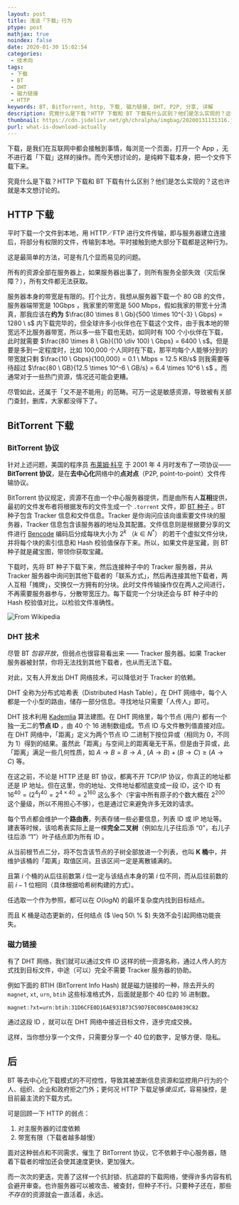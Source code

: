 ```yaml
---
layout: post
title: 浅谈「下载」行为
ptype: post
mathjax: true
noindex: false
date: 2020-01-30 15:02:54
categories:
 - 技术向
tags:
 - 下载
 - BT
 - DHT
 - 磁力链接
 - HTTP
keywords: BT, BitTorrent, http, 下载, 磁力链接, DHT, P2P, 分享, 详解
description: 究竟什么是下载？HTTP 下载和 BT 下载有什么区别？他们是怎么实现的？这也许就是本文想讨论的。
thumbnail: https://cdn.jsdelivr.net/gh/chralpha/imgbag/20200131131316.jpg
purl: what-is-download-actually
---
```


下载，是我们在互联网中都会接触到事情，每浏览一个页面，打开一个 App ，无不进行着「下载」这样的操作。而今天想讨论的，是纯粹下载本身，把一个文件下载下来。

究竟什么是下载？HTTP 下载和 BT 下载有什么区别？他们是怎么实现的？这也许就是本文想讨论的。

<!--more-->

## HTTP 下载

平时下载一个文件到本地，用 HTTP／FTP 进行文件传输，即与服务器建立连接后，将部分有权限的文件，传输到本地。平时接触到绝大部分下载都是这种行为。

这是最简单的方法，可是有几个显而易见的问题。

所有的资源全部在服务器上，如果服务器出事了，则所有服务全部失效（灾后保障？），所有文件都无法获取。

服务器本身的带宽是有限的。打个比方，我想从服务器下载一个 80 GB 的文件，服务器端带宽是 10Gbps ，我家里的带宽是 500 Mbps，假如我家的带宽十分清真，那我应该在**约为** $\frac{80 \times 8 \ Gb}{500 \times 10^{-3} \ Gbps} = 1280 \ s$ 内下载完毕的，但全球许多小伙伴也在下载这个文件，由于我本地的带宽远不比服务器带宽，所以多一些下载也无妨，如同时有 100 个小伙伴在下载，此时就需要 $\frac{80 \times 8 \ Gb}{(10 \div 100) \ Gbps} = 6400 \ s$。但是要是多到一定程度时，比如 100,000 个人同时在下载，那平均每个人能够分到的带宽就只剩 $\frac{10 \ Gbps}{100,000} = 0.1 \ Mbps = 12.5 KB/s$ 则我需要等待超过 $\frac{80 \ GB}{12.5  \times 10^-6 \ GB/s} = 6.4 \times 10^6 \ s$ 。而通常对于一些热门资源，情况还可能会更糟。

尽管如此，还属于「又不是不能用」的范畴。可万一这是敏感资源，导致被有关部门查封，删库，大家都没得下了。

## BitTorrent 下载

### BitTorrent 协议

针对上述问题，美国的程序员 [布莱姆·科亨](https://zh.wikipedia.org/wiki/布莱姆·科亨) 于 2001 年 4 月时发布了一项协议——**BitTorrent 协议**，是在**去中心化**网络中的**点对点**（P2P, point-to-point）文件传输协议。

BitTorrent 协议规定，资源不在由一个中心服务器提供，而是由所有人**互相**提供，最初的文件发布者将根据发布的文件生成一个 `.torrent` 文件，即 [BT 种子](https://zh.wikipedia.org/wiki/%E7%A7%8D%E5%AD%90%E6%96%87%E4%BB%B6) 。BT 种子包含 Tracker 信息和文件信息。Tracker 是你询问应该向谁索要文件块的服务器，Tracker 信息包含该服务器的地址及其配置。文件信息则是根据要分享的文件进行 [Bencode](https://zh.wikipedia.org/wiki/Bencode) 编码后分成每块大小为 $2^k  \ （k \in N^*）$  的若干个虚拟文件分块，并将每个块的索引信息和 Hash 校验值保存下来。所以，如果文件是宝藏，则 BT 种子就是藏宝图，带领你获取宝藏。

下载时，先将 BT 种子下载下来，然后连接种子中的 Tracker 服务器，并从 Tracker 服务器中询问到其他下载者的「联系方式」，然后再连接其他下载者，两人互相「摊牌」，交换仅一方拥有的分块。此时文件传输操作仅在两人之间进行，不再需要服务器参与，分散带宽压力。每下载完一个分块还会与 BT 种子中的 Hash 校验值对比，以检验文件准确性。

![From Wikipedia](https://cdn.jsdelivr.net/gh/chralpha/imgbag/20200131120034.gif)

### DHT 技术

尽管 BT *包容开放*，但弱点也很容易看出来 —— Tracker 服务器。如果 Tracker 服务器被封禁，你将无法找到其他下载者，也从而无法下载。

对此，又有人开发出 DHT 网络技术，可以降低对于 Tracker 的依赖。

DHT 全称为分布式哈希表（Distributed Hash Table），在 DHT 网络中，每个人都是一个小型的路由，储存一部分信息。寻找地址只需要「人传人」即可。

DHT 技术利用 [Kademlia](https://zh.wikipedia.org/wiki/Kademlia) 算法建图。在 DHT 网络里，每个节点 (用户) 都有一个独一无二的**节点 ID** ，由 40 个 16 进制数组成。节点 ID 与文件散列值直接对应。在 DHT 网络中，「距离」定义为两个节点 ID 二进制下按位异或（相同为 0，不同为 1）得到的结果。虽然此「距离」与空间上的距离毫无干系，但是由于异或，此「距离」满足一些几何性质，如 $A \rightarrow B = B \rightarrow A$ , $(A \rightarrow B) + (B \rightarrow C) \geq (A \rightarrow C)$ 等。

在这之前，不论是 HTTP 还是 BT 协议，都离不开 TCP/IP 协议，你真正的地址都还是 IP 地址。但在这里，你的地址、文件地址都彻底变成一段 ID，这个 ID 有 $16^{40} = (2^4)^{40} = 2^{4 \times 40} = 2^{160}$ 这么多个（宇宙中所有原子的个数大概在 $2^{200}$ 这个量级，所以不用担心不够），也是通过它来避免许多无效的请求。

每个节点都会维护一个**路由表**，列表存储一些必要信息，列表 ID 或 IP 地址等。建表等时候，该哈希表实际上是一棵**完全二叉树**（例如左儿子往后添 “0”，右儿子往后添 “1”）叶子结点即为所有 ID 。

从当前根节点二分，将不包含该节点的子树全部放进一个列表，也叫 **K 桶**中，并维护该桶的「距离」取值区间，且该区间一定是离散铺满的。

且第 $i$ 个桶的从后往前数第 $i$ 位一定与该结点本身的第 $i$ 位不同，而从后往前数的前 $i-1$ 位相同（具体根据哈希树构建的方式）。

任选取一个作为参照，都可以在 $O(logN)$ 的最坏复杂度内找到目标结点。

而且 K 桶是动态更新的，任何结点 ($ \leq 50\  \% $) 失效不会引起网络功能丧失。

### 磁力链接

有了 DHT 网络，我们就可以通过文件 ID 这样的统一资源名称，通过人传人的方式找到目标文件，中途（可以）完全不需要 Tracker 服务器的协助。

例如下面的 BTIH (BitTorrent Info Hash) 就是磁力链接的一种，除去开头的 `magnet`, `xt`, `urn`, `btih` 这些标准格式外，后面就是那个 40 位的 16 进制数。

```
magnet:?xt=urn:btih:31D6CFE0D16AE931B73C59D7E0C089C0A0839C82
```

通过这段 ID ，就可以在 DHT 网络中接近目标文件，逐步完成交换。

这样，当你想分享一个文件，只需要分享一个 40 位的数字，足够方便、隐私。

## 后

BT 等去中心化下载模式的不可控性，导致其被垄断信息资源和监控用户行为的个人、组织、企业和政府拒之门外；更何况 HTTP 下载足够*傻瓜式*，容易操控，是目前最主流的下载方式。

可是回顾一下 HTTP 的弱点：

1. 对主服务器的过度依赖
2. 带宽有限（下载者越多越慢）

面对这种弱点和不同需求，催生了 BitTorrent 协议，它不依赖于中心服务器，随着下载者的增加还会使其速度更快，更加强大。

而一次次的更迭，完善了这样一个抗封锁、抗追踪的下载网络，使得许多内容有机会避开审查。也许服务器可以被攻击、被查封，但种子不行。只要种子还在，那些*不存在*的资源就会一直活着，永远。









